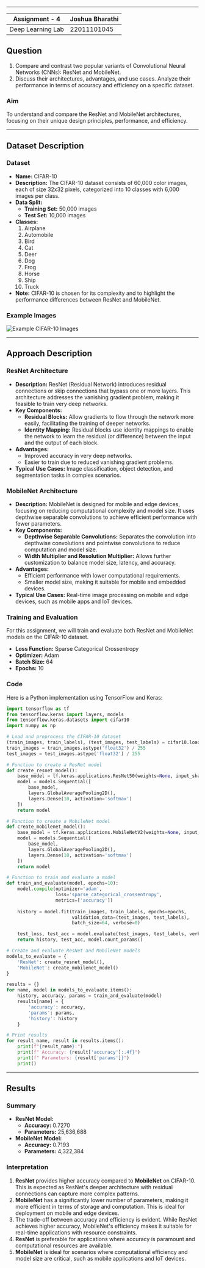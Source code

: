
---
| Assignment - 4  | Joshua Bharathi |
|--|--|
| Deep Learning Lab | 22011101045 |

## Question

1. Compare and contrast two popular variants of Convolutional Neural Networks (CNNs): ResNet and MobileNet. 
2. Discuss their architectures, advantages, and use cases. Analyze their performance in terms of accuracy and efficiency on a specific dataset.

### Aim
To understand and compare the ResNet and MobileNet architectures, focusing on their unique design principles, performance, and efficiency.

---

## Dataset Description

### Dataset
- **Name:** CIFAR-10
- **Description:** The CIFAR-10 dataset consists of 60,000 color images, each of size 32x32 pixels, categorized into 10 classes with 6,000 images per class.
- **Data Split:**
  - **Training Set:** 50,000 images
  - **Test Set:** 10,000 images
- **Classes:**
  1. Airplane
  1. Automobile
  2. Bird
  3. Cat
  4. Deer
  5. Dog
  6. Frog
  7. Horse
  8. Ship
  9. Truck
- **Note:** CIFAR-10 is chosen for its complexity and to highlight the performance differences between ResNet and MobileNet.

### Example Images
![Example CIFAR-10 Images](https://www.cs.toronto.edu/~kriz/cifar-10-sample.png)

---

## Approach Description

### ResNet Architecture
- **Description:** ResNet (Residual Network) introduces residual connections or skip connections that bypass one or more layers. This architecture addresses the vanishing gradient problem, making it feasible to train very deep networks.
- **Key Components:**
  - **Residual Blocks:** Allow gradients to flow through the network more easily, facilitating the training of deeper networks.
  - **Identity Mapping:** Residual blocks use identity mappings to enable the network to learn the residual (or difference) between the input and the output of each block.
- **Advantages:**
  - Improved accuracy in very deep networks.
  - Easier to train due to reduced vanishing gradient problems.
- **Typical Use Cases:** Image classification, object detection, and segmentation tasks in complex scenarios.

### MobileNet Architecture
- **Description:** MobileNet is designed for mobile and edge devices, focusing on reducing computational complexity and model size. It uses depthwise separable convolutions to achieve efficient performance with fewer parameters.
- **Key Components:**
  - **Depthwise Separable Convolutions:** Separates the convolution into depthwise convolutions and pointwise convolutions to reduce computation and model size.
  - **Width Multiplier and Resolution Multiplier:** Allows further customization to balance model size, latency, and accuracy.
- **Advantages:**
  - Efficient performance with lower computational requirements.
  - Smaller model size, making it suitable for mobile and embedded devices.
- **Typical Use Cases:** Real-time image processing on mobile and edge devices, such as mobile apps and IoT devices.

### Training and Evaluation

For this assignment, we will train and evaluate both ResNet and MobileNet models on the CIFAR-10 dataset.

- **Loss Function:** Sparse Categorical Crossentropy
- **Optimizer:** Adam
- **Batch Size:** 64
- **Epochs:** 10

### Code

Here is a Python implementation using TensorFlow and Keras:

```python
import tensorflow as tf
from tensorflow.keras import layers, models
from tensorflow.keras.datasets import cifar10
import numpy as np

# Load and preprocess the CIFAR-10 dataset
(train_images, train_labels), (test_images, test_labels) = cifar10.load_data()
train_images = train_images.astype('float32') / 255
test_images = test_images.astype('float32') / 255

# Function to create a ResNet model
def create_resnet_model():
    base_model = tf.keras.applications.ResNet50(weights=None, input_shape=(32, 32, 3), classes=10)
    model = models.Sequential([
        base_model,
        layers.GlobalAveragePooling2D(),
        layers.Dense(10, activation='softmax')
    ])
    return model

# Function to create a MobileNet model
def create_mobilenet_model():
    base_model = tf.keras.applications.MobileNetV2(weights=None, input_shape=(32, 32, 3), classes=10)
    model = models.Sequential([
        base_model,
        layers.GlobalAveragePooling2D(),
        layers.Dense(10, activation='softmax')
    ])
    return model

# Function to train and evaluate a model
def train_and_evaluate(model, epochs=10):
    model.compile(optimizer='adam',
                  loss='sparse_categorical_crossentropy',
                  metrics=['accuracy'])
    
    history = model.fit(train_images, train_labels, epochs=epochs,
                        validation_data=(test_images, test_labels),
                        batch_size=64, verbose=0)

    test_loss, test_acc = model.evaluate(test_images, test_labels, verbose=0)
    return history, test_acc, model.count_params()

# Create and evaluate ResNet and MobileNet models
models_to_evaluate = {
    'ResNet': create_resnet_model(),
    'MobileNet': create_mobilenet_model()
}

results = {}
for name, model in models_to_evaluate.items():
    history, accuracy, params = train_and_evaluate(model)
    results[name] = {
        'accuracy': accuracy,
        'params': params,
        'history': history
    }

# Print results
for result_name, result in results.items():
    print(f"{result_name}:")
    print(f" Accuracy: {result['accuracy']:.4f}")
    print(f" Parameters: {result['params']}")
    print()
```

---

## Results

### Summary
- **ResNet Model:**
  - **Accuracy:** 0.7270
  - **Parameters:** 25,636,688
- **MobileNet Model:**
  - **Accuracy:** 0.7193
  - **Parameters:** 4,322,384

### Interpretation
1. **ResNet** provides higher accuracy compared to **MobileNet** on CIFAR-10. This is expected as ResNet's deeper architecture with residual connections can capture more complex patterns.
2. **MobileNet** has a significantly lower number of parameters, making it more efficient in terms of storage and computation. This is ideal for deployment on mobile and edge devices.
3. The trade-off between accuracy and efficiency is evident. While ResNet achieves higher accuracy, MobileNet's efficiency makes it suitable for real-time applications with resource constraints.
4. **ResNet** is preferable for applications where accuracy is paramount and computational resources are available.
5. **MobileNet** is ideal for scenarios where computational efficiency and model size are critical, such as mobile applications and IoT devices.
